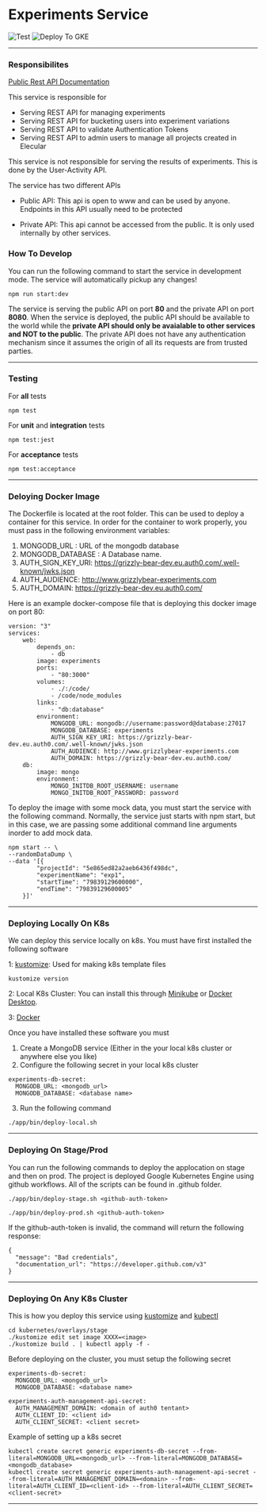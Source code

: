 # Experiments Service

![Test](https://github.com/nj20/grizzly_bear-experiments/workflows/test/badge.svg?branch=master) ![Deploy To GKE](https://github.com/nj20/grizzly_bear-experiments/workflows/Deploy%20To%20GKE/badge.svg?branch=master)

---

### Responsibilites

[Public Rest API Documentation](https://documenter.getpostman.com/view/11861808/T17AjB9Z?version=latest
)

This service is responsible for

* Serving REST API for managing experiments
* Serving REST API for bucketing users into experiment variations
* Serving REST API to validate Authentication Tokens
* Serving REST API to admin users to manage all projects created in Elecular

This service is not responsible for serving the results of experiments. This is done by the User-Activity API. 

The service has two different APIs

* Public API: This api is open to www and can be used by anyone. Endpoints in this API usually need to be protected
+ Private API: This api cannot be accessed from the public. It is only used internally by other services. 

### How To Develop

You can run the following command to start the service in development mode. The service will automatically pickup any changes!

```
npm run start:dev
```

The service is serving the public API on port **80** and the private API on port **8080**. When the service is deployed, the public API should be available to the world while the **private API should only be avaialable to other services and NOT to the public**. The private API does not have any authentication mechanism since it assumes the origin of all its requests are from trusted parties. 

---

### Testing

For **all** tests

```
npm test
```

For **unit** and **integration** tests

```
npm test:jest
```

For **acceptance** tests

```
npm test:acceptance
```

---

### Deloying Docker Image

The Dockerfile is located at the root folder. This can be used to deploy a container for this service. In order for the container to work properly, you must pass in the following environment variables:

1. MONGODB_URL : URL of the mongodb database
2. MONGODB_DATABASE : A Database name.
3. AUTH_SIGN_KEY_URI: https://grizzly-bear-dev.eu.auth0.com/.well-known/jwks.json
4. AUTH_AUDIENCE: http://www.grizzlybear-experiments.com
5. AUTH_DOMAIN: https://grizzly-bear-dev.eu.auth0.com/

Here is an example docker-compose file that is deploying this docker image on port 80:

```
version: "3"
services:
    web:
        depends_on:
            - db
        image: experiments
        ports:
            - "80:3000"
        volumes:
            - ./:/code/
            - /code/node_modules
        links:
            - "db:database"
        environment:
            MONGODB_URL: mongodb://username:password@database:27017
            MONGODB_DATABASE: experiments
            AUTH_SIGN_KEY_URI: https://grizzly-bear-dev.eu.auth0.com/.well-known/jwks.json
            AUTH_AUDIENCE: http://www.grizzlybear-experiments.com
            AUTH_DOMAIN: https://grizzly-bear-dev.eu.auth0.com/
    db:
        image: mongo
        environment:
            MONGO_INITDB_ROOT_USERNAME: username
            MONGO_INITDB_ROOT_PASSWORD: password
```

To deploy the image with some mock data, you must start the service with the following command. Normally, the service just starts with npm start, but in this case, we are passing some additional command line arguments inorder to add mock data.

```
npm start -- \
--randomDataDump \
--data '[{
        "projectId": "5e865ed82a2aeb6436f498dc",
        "experimentName": "exp1",
        "startTime": "79839129600000",
        "endTime": "79839129600005"
    }]'
```

---

### Deploying Locally On K8s

We can deploy this service locally on k8s. You must have first installed the following software

1: [kustomize](https://kustomize.io/): Used for making k8s template files

```
kustomize version
```

2: Local K8s Cluster: You can install this through [Minikube](https://kubernetes.io/docs/setup/learning-environment/minikube/) or [Docker Desktop](https://www.docker.com/products/docker-desktop).

3: [Docker](https://www.docker.com/)

Once you have installed these software you must

1. Create a MongoDB service (Either in the your local k8s cluster or anywhere else you like)
2. Configure the following secret in your local k8s cluster

```
experiments-db-secret:
  MONGODB_URL: <mongodb_url>
  MONGODB_DATABASE: <database name>
```

3. Run the following command

```
./app/bin/deploy-local.sh
```

---

### Deploying On Stage/Prod

You can run the following commands to deploy the applocation on stage and then on prod. The project is deployed Google Kubernetes Engine using github workflows. All of the scripts can be found in .github folder.

```
./app/bin/deploy-stage.sh <github-auth-token>
```

```
./app/bin/deploy-prod.sh <github-auth-token>
```

If the github-auth-token is invalid, the command will return the following response:

```
{
  "message": "Bad credentials",
  "documentation_url": "https://developer.github.com/v3"
}
```

---

### Deploying On Any K8s Cluster

This is how you deploy this service using [kustomize](https://kustomize.io/) and [kubectl](https://kubernetes.io/docs/tasks/tools/install-kubectl/)

```
cd kubernetes/overlays/stage
./kustomize edit set image XXXX=<image>
./kustomize build . | kubectl apply -f -
```

Before deploying on the cluster, you must setup the following secret

```
experiments-db-secret:
  MONGODB_URL: <mongodb_url>
  MONGODB_DATABASE: <database name>
```

```
experiments-auth-management-api-secret:
  AUTH_MANAGEMENT_DOMAIN: <domain of auth0 tentant>
  AUTH_CLIENT_ID: <client id>
  AUTH_CLIENT_SECRET: <client secret>
```

Example of setting up a k8s secret

```
kubectl create secret generic experiments-db-secret --from-literal=MONGODB_URL=<mongodb_url> --from-literal=MONGODB_DATABASE=<mongodb_database>
kubectl create secret generic experiments-auth-management-api-secret --from-literal=AUTH_MANAGEMENT_DOMAIN=<domain> --from-literal=AUTH_CLIENT_ID=<client-id> --from-literal=AUTH_CLIENT_SECRET=<client-secret>
```

---
